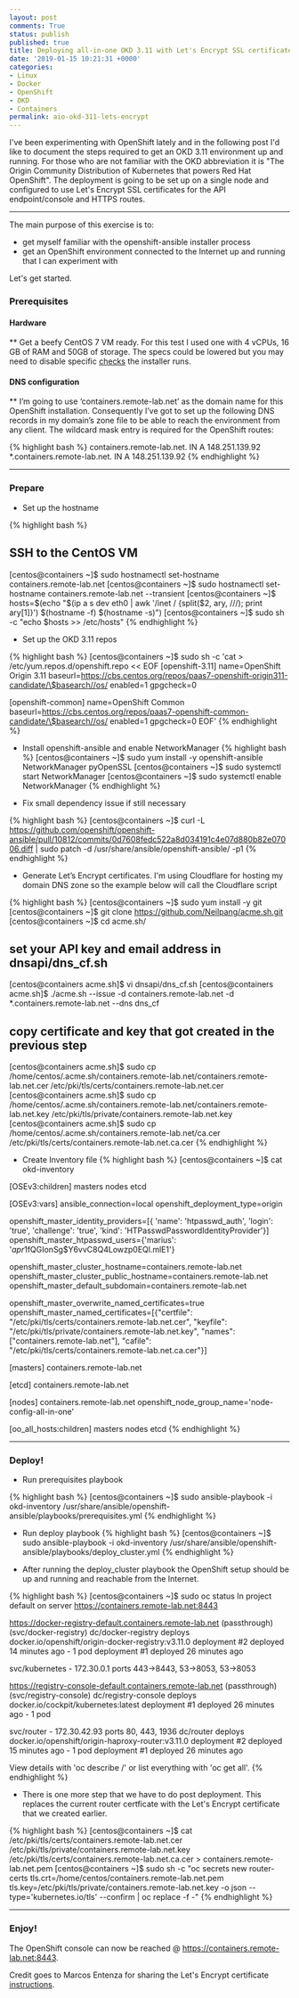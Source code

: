 ```yaml
---
layout: post
comments: True
status: publish
published: true
title: Deploying all-in-one OKD 3.11 with Let's Encrypt SSL certificates
date: '2019-01-15 10:21:31 +0000'
categories:
- Linux
- Docker
- OpenShift
- OKD
- Containers
permalink: aio-okd-311-lets-encrypt
---
```


I've been experimenting with OpenShift lately and in the following post I'd like to document the steps required to get an OKD 3.11 environment up and running. For those who are not familiar with the OKD abbreviation it is "The Origin Community Distribution of Kubernetes that powers Red Hat OpenShift". The deployment is going to be set up on a single node and configured to use Let's Encrypt SSL certificates for the API endpoint/console and HTTPS routes.

___


The main purpose of this exercise is to:

  * get myself familiar with the openshift-ansible installer process
  * get an OpenShift environment connected to the Internet up and running that I can experiment with

Let's get started.

### Prerequisites

#### Hardware
** Get a beefy CentOS 7 VM ready. For this test I used one with 4 vCPUs, 16 GB of RAM and 50GB of storage. The specs could be lowered but you may need to disable specific <a href="https://github.com/openshift/openshift-ansible/blob/master/inventory/hosts.localhost#L14" target="_blank">checks</a> the installer runs.

#### DNS configuration
** I’m going to use ‘containers.remote-lab.net’ as the domain name for this OpenShift installation. Consequently I’ve got to set up the following DNS records in my domain’s zone file to be able to reach the environment from any client. The wildcard mask entry is required for the OpenShift routes:

{% highlight bash %}
containers.remote-lab.net.	   IN	A	148.251.139.92
*.containers.remote-lab.net.       IN	A	148.251.139.92
{% endhighlight %}

___

### Prepare

* Set up the hostname

{% highlight bash %}
## SSH to the CentOS VM
[centos@containers ~]$ sudo hostnamectl set-hostname containers.remote-lab.net
[centos@containers ~]$ sudo hostnamectl set-hostname containers.remote-lab.net --transient
[centos@containers ~]$ hosts=$(echo "$(ip a s dev eth0 | awk '/inet / {split($2, ary, /\//); print ary[1]}') $(hostname -f) $(hostname -s)")
[centos@containers ~]$ sudo sh -c "echo $hosts >> /etc/hosts"
{% endhighlight %}

* Set up the OKD 3.11 repos

{% highlight bash %}
[centos@containers ~]$ sudo sh -c 'cat > /etc/yum.repos.d/openshift.repo << EOF
[openshift-3.11]
name=OpenShift Origin 3.11
baseurl=https://cbs.centos.org/repos/paas7-openshift-origin311-candidate/\$basearch//os/
enabled=1
gpgcheck=0

[openshift-common]
name=OpenShift Common
baseurl=https://cbs.centos.org/repos/paas7-openshift-common-candidate/\$basearch//os/
enabled=1
gpgcheck=0
EOF'
{% endhighlight %}


* Install openshift-ansible and enable NetworkManager
{% highlight bash %}
[centos@containers ~]$ sudo yum install -y openshift-ansible NetworkManager pyOpenSSL
[centos@containers ~]$ sudo systemctl start NetworkManager
[centos@containers ~]$ sudo systemctl enable NetworkManager
{% endhighlight %}

* Fix small dependency issue if still necessary

{% highlight bash %}
[centos@containers ~]$ curl -L https://github.com/openshift/openshift-ansible/pull/10812/commits/0d7608fedc522a8d034191c4e07d880b82e07006.diff | sudo patch -d /usr/share/ansible/openshift-ansible/ -p1
{% endhighlight %}


* Generate Let’s Encrypt certificates. I'm using Cloudflare for hosting my domain DNS zone so the example below will call the Cloudflare script

{% highlight bash %}
[centos@containers ~]$ sudo yum install -y git
[centos@containers ~]$ git clone https://github.com/Neilpang/acme.sh.git
[centos@containers ~]$ cd acme.sh/
## set your API key and email address in dnsapi/dns_cf.sh
[centos@containers acme.sh]$ vi dnsapi/dns_cf.sh
[centos@containers acme.sh]$ ./acme.sh --issue -d containers.remote-lab.net -d *.containers.remote-lab.net --dns dns_cf
## copy certificate and key that got created in the previous step
[centos@containers acme.sh]$ sudo cp /home/centos/.acme.sh/containers.remote-lab.net/containers.remote-lab.net.cer /etc/pki/tls/certs/containers.remote-lab.net.cer
[centos@containers acme.sh]$ sudo cp /home/centos/.acme.sh/containers.remote-lab.net/containers.remote-lab.net.key /etc/pki/tls/private/containers.remote-lab.net.key
[centos@containers acme.sh]$ sudo cp /home/centos/.acme.sh/containers.remote-lab.net/ca.cer /etc/pki/tls/certs/containers.remote-lab.net.ca.cer
{% endhighlight %}

* Create Inventory file
{% highlight bash %}
[centos@containers ~]$ cat okd-inventory

[OSEv3:children]
masters
nodes
etcd

[OSEv3:vars]
ansible_connection=local
openshift_deployment_type=origin

openshift_master_identity_providers=[{ 'name': 'htpasswd_auth', 'login': 'true', 'challenge': 'true', 'kind': 'HTPasswdPasswordIdentityProvider'}]
openshift_master_htpasswd_users={'marius': '$apr1$fQGIonSg$Y6vvC8Q4Lowzp0EQl.mlE1'}

openshift_master_cluster_hostname=containers.remote-lab.net
openshift_master_cluster_public_hostname=containers.remote-lab.net
openshift_master_default_subdomain=containers.remote-lab.net

openshift_master_overwrite_named_certificates=true
openshift_master_named_certificates=[{"certfile": "/etc/pki/tls/certs/containers.remote-lab.net.cer", "keyfile": "/etc/pki/tls/private/containers.remote-lab.net.key", "names": ["containers.remote-lab.net"], "cafile": "/etc/pki/tls/certs/containers.remote-lab.net.ca.cer"}]

[masters]
containers.remote-lab.net

[etcd]
containers.remote-lab.net

[nodes]
containers.remote-lab.net openshift_node_group_name='node-config-all-in-one'

[oo_all_hosts:children]
masters
nodes
etcd
{% endhighlight %}

___

### Deploy!

* Run prerequisites playbook

{% highlight bash %}
[centos@containers ~]$ sudo ansible-playbook -i okd-inventory /usr/share/ansible/openshift-ansible/playbooks/prerequisites.yml
{% endhighlight %}

* Run deploy playbook
{% highlight bash %}
[centos@containers ~]$ sudo ansible-playbook -i okd-inventory /usr/share/ansible/openshift-ansible/playbooks/deploy_cluster.yml
{% endhighlight %}

* After running the deploy_cluster playbook the OpenShift setup should be up and running and reachable from the Internet.

{% highlight bash %}
[centos@containers ~]$ sudo oc status
In project default on server https://containers.remote-lab.net:8443

https://docker-registry-default.containers.remote-lab.net (passthrough) (svc/docker-registry)
  dc/docker-registry deploys docker.io/openshift/origin-docker-registry:v3.11.0 
    deployment #2 deployed 14 minutes ago - 1 pod
    deployment #1 deployed 26 minutes ago

svc/kubernetes - 172.30.0.1 ports 443->8443, 53->8053, 53->8053

https://registry-console-default.containers.remote-lab.net (passthrough) (svc/registry-console)
  dc/registry-console deploys docker.io/cockpit/kubernetes:latest 
    deployment #1 deployed 26 minutes ago - 1 pod

svc/router - 172.30.42.93 ports 80, 443, 1936
  dc/router deploys docker.io/openshift/origin-haproxy-router:v3.11.0 
    deployment #2 deployed 15 minutes ago - 1 pod
    deployment #1 deployed 26 minutes ago

View details with 'oc describe <resource>/<name>' or list everything with 'oc get all'.
{% endhighlight %}

* There is one more step that we have to do post deployment. This replaces the current router certficate with the Let's Encrypt certificate that we created earlier.

{% highlight bash %}
[centos@containers ~]$ cat /etc/pki/tls/certs/containers.remote-lab.net.cer /etc/pki/tls/private/containers.remote-lab.net.key /etc/pki/tls/certs/containers.remote-lab.net.ca.cer > containers.remote-lab.net.pem
[centos@containers ~]$ sudo sh -c "oc secrets new router-certs tls.crt=/home/centos/containers.remote-lab.net.pem tls.key=/etc/pki/tls/private/containers.remote-lab.net.key -o json --type='kubernetes.io/tls' --confirm | oc replace -f -"
{% endhighlight %}

___

### Enjoy!

The OpenShift console can now be reached @ <a href="https://containers.remote-lab.net:8443" target="_blank">https://containers.remote-lab.net:8443</a>.

Credit goes to Marcos Entenza for sharing the Let's Encrypt certificate <a href="http://maklog.io/post/free-wildcard-certs-openshift/" target="_blank">instructions</a>.
